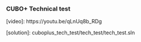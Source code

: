 ### CUBO+ Technical test
<p>
[video]: https://youtu.be/qLnUq8b_RDg 
</p>
<p>
[solution]: cuboplus_tech_test/tech_test/tech_test.sln
</p>
